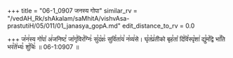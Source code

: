 +++
title = "06-1_0907 जनस्य गोपा"
similar_rv = "/vedAH_Rk/shAkalam/saMhitA/vishvAsa-prastutiH/05/011/01_janasya_gopA.md"
edit_distance_to_rv = 0.0

+++
ज꣡न꣢स्य गो꣣पा꣡ अ꣢जनिष्ट꣣ जा꣡गृ꣢विर꣣ग्निः꣢ सु꣣द꣡क्षः꣢ सुवि꣣ता꣢य꣣ न꣡व्य꣢से। घृ꣣त꣡प्र꣢तीको बृह꣣ता꣡ दि꣢वि꣣स्पृ꣡शा꣢ द्यु꣣म꣡द्वि भा꣢꣯ति भर꣣ते꣢भ्यः꣣ शु꣡चिः꣢ ॥ 06-1:0907 ॥

<div class="js_include " url="/vedAH_Rk/shAkalam/saMhitA/vishvAsa-prastutiH/05/011/01_janasya_gopA.md"  newLevelForH1="2" title="विश्वास-शाकल-प्रस्तुतिः"  > </div>
